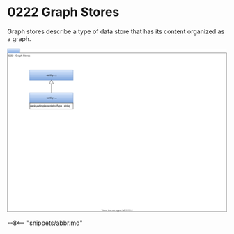 <!-- SPDX-License-Identifier: CC-BY-4.0 -->
<!-- Copyright Contributors to the Egeria project. -->

# 0222 Graph Stores

Graph stores describe a type of data store that has its content organized as a graph.

![UML](0222-graph-stores.svg)


--8<-- "snippets/abbr.md"
